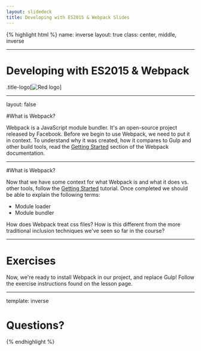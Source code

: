 ```yaml
---
layout: slidedeck
title: Developing with ES2015 & Webpack Slides
---
```


{% highlight html %}
name: inverse
layout: true
class: center, middle, inverse

---

# Developing with ES2015 & Webpack

.title-logo[![Red logo](/public/img/red-logo-white.svg)]

---

layout: false

#What is Webpack?

Webpack is a JavaScript module bundler. It's an open-source project released by Facebook.
Before we begin to use Webpack, we need to put it in context. To understand why it was created, how it compares to Gulp and other build tools, 
read the [Getting Started](https://webpack.github.io/docs/motivation.html) section of the Webpack documentation.

---

#What is Webpack?

Now that we have some context for what Webpack is and what it does vs. other tools, follow the [Getting Started](http://webpack.github.io/docs/tutorials/getting-started/)
tutorial. Once completed we should be able to explain the following terms:

- Module loader
- Module bundler

How does Webpack treat css files? How is this different from the more traditional inclusion techniques we've seen so far in the course?

---

# Exercises

Now, we're ready to install Webpack in our project, and replace Gulp!
Follow the exercise instructions found on the lesson page.

---

template: inverse

# Questions?

{% endhighlight %}
